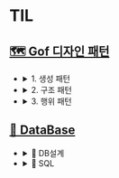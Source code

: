 # TIL

## <a href="./디자인 패턴/디자인 패턴.md">🗺  Gof 디자인 패턴</a>

- <details>
    <summary>1. 생성 패턴</summary>
    <div>   
     <table>
         <th></th>
           <tr><td><a href="./디자인 패턴/1. 생성 패턴/싱글톤 패턴.md">#</a> 싱글톤(Singleton) 패턴</a></td></tr>
           <tr><td><a href="./디자인 패턴/1. 생성 패턴/팩토리 메소드 패턴.md">#</a> 팩토리 메소드(Factory Method) 패턴</td></tr>
           <tr><td><a href="./디자인 패턴/1. 생성 패턴/추상 팩토리 패턴.md">#</a> 추상 팩토리(Abstract Factory) 패턴</td></tr>
           <tr><td><a href="./디자인 패턴/1. 생성 패턴/빌더 패턴.md">#</a> 빌더(Builder) 패턴</td></tr>
           <tr><td><a href="./디자인 패턴/1. 생성 패턴/프로토타입 패턴.md">#</a> 프로토타입(Prototype) 패턴</td></tr>
       </table>
    </div>
  </details>


- <details>
    <summary>2. 구조 패턴</summary>
    <div>   
        <table>
            <th></th>
            <tr><td><a href="./디자인 패턴/2. 구조 패턴/어댑터 패턴.md">#</a> 어댑터(Adapter) 패턴</td></tr>
            <tr><td><a href="./디자인 패턴/2. 구조 패턴/브릿지 패턴.md">#</a> 브릿지(Bridge) 패턴</td></tr>
            <tr><td><a href="./디자인 패턴/2. 구조 패턴/컴포짓 패턴.md">#</a> 컴포짓(Composite) 패턴</td></tr>
            <tr><td><a href="./디자인 패턴/2. 구조 패턴/데코레이터 패턴.md">#</a> 데코레이터(Decorator) 패턴</td></tr>
            <tr><td><a href="./디자인 패턴/2. 구조 패턴/퍼사드 패턴.md">#</a> 퍼사드(Façade) 패턴</td></tr>
            <tr><td><a href="./디자인 패턴/2. 구조 패턴/플라이 웨이트 패턴.md">#</a> 플라이 웨이트(Flyweight) 패턴</td></tr>
            <tr><td><a href="./디자인 패턴/2. 구조 패턴/프록시 패턴.md">#</a> 프록시(Proxy) 패턴</td></tr>
        </table>
    </div>
  </details>

- <details>
    <summary>3. 행위 패턴</summary>
    <div>   
        <table>
            <th></th>
    	    <tr><td><a href="./3. 행위 패턴/책임 연쇄 패턴.md">#</a> 책임 연쇄(Chain of Responsibility) 패턴</td></tr>
            <tr><td><a href="./3. 행위 패턴/커맨드 패턴.md">#</a> 커맨드(Command) 패턴</a></td></tr>
            <tr><td><a href="./3. 행위 패턴/인터프리터 패턴.md">#</a> 인터프리터(Interpreter) 패턴</td></tr>
            <tr><td><a href="./3. 행위 패턴/이터레이터 패턴.md">#</a> 이터레이터(Iterator) 패턴</td></tr>
            <tr><td><a href="./3. 행위 패턴/중재자 패턴.md">#</a> 중재자(Mediator) 패턴</td></tr>
            <tr><td><a href="./3. 행위 패턴/메멘토 패턴.md">#</a> 메멘토(Memento) 패턴</td></tr>
             <tr><td><a href="./3. 행위 패턴/옵저버 패턴.md">#</a> 옵저버(Observer) 패턴</td></tr>
            <tr><td><a href="./3. 행위 패턴/상태 패턴.md">#</a> 상태(State) 패턴</td></tr>
            <tr><td><a href="./3. 행위 패턴/전략 패턴.md">#</a> 전략(Strategy) 패턴</td></tr>
            <tr><td><a href="./3. 행위 패턴/템플릿 메소드 패턴.md">#</a> 템플릿 메소드(Template Method) 패턴</td></tr>
            <tr><td><a href="./3. 행위 패턴/방문자 패턴.md">#</a> 방문자(Visitor) 패턴</td></tr>
        </table>
    </div>
  </details>


## <a href="./DataBase">💾 DataBase</a>

- <details>
    <summary>💾 DB설계</summary>
    <div>   
        <table>
            <th></th>
            <tr><td><a href="./DataBase/DB 설계/DBMS와 RDBMS.md">#</a> DBMS와 RDBMS</td></tr>
    	    <tr><td><a href="./DataBase/DB 설계/무결성 제약조건.md">#</a> 무결성 제약조건</td></tr>
    	    <tr><td><a href="./DataBase/DB 설계/정규화와 반정규화.md">#</a> 정규화와 반정규화</td></tr>
            <tr><td><a href="./DataBase/DB 설계/트랜잭션 ACID와 격리수준.md">#</a> 트랜잭션 ACID와 격리수준</td></tr>
        </table>
    </div>
  </details>

- <details>
    <summary>🐬 SQL</summary>
    <div>   
        <table>
            <th>쿼리 종류</th>
            <tr><td><a href="./DataBase/SQL/쿼리 종류/DDL.md">#</a> DDL (데이터 정의어)</td></tr>
            <tr><td><a href="./DataBase/SQL/쿼리 종류/DML.md">#</a> DML (데이터 조작어)</td></tr>
            <tr><td><a href="./DataBase/SQL/쿼리 종류/DCL.md">#</a> DCL (데이터 제어어)</td></tr>
            <tr><td><a href="./DataBase/SQL/쿼리 종류/TCL.md">#</a> TCL (트랜잭션 제어어)</td></tr>
        </table>
        <table>
            <th>쿼리문</th>
            <tr><td><a href="./DataBase/SQL/쿼리명령어/제약조건.md">#</a> 제약조건</td></tr>
            <tr><td><a href="./DataBase/SQL/쿼리명령어/집계함수.md">#</a> 집계함수</td></tr>
            <tr><td><a href="./DataBase/SQL/쿼리명령어/GROUP BY와 HAVING절.md">#</a> GROUP BY와 HAVING절</td></tr>
            <tr><td><a href="./DataBase/SQL/쿼리명령어/ORDER BY절.md">#</a> ORDER BY절</td></tr>
        </table>
    </div>
  </details>
